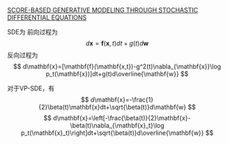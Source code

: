 [SCORE-BASED GENERATIVE MODELING THROUGH STOCHASTIC DIFFERENTIAL EQUATIONS](https://arxiv.org/pdf/2011.13456)

SDE为
前向过程为
$$
d\mathbf{x}=\mathbf{f}(\mathbf{x},t)dt+g(t)d\mathbf{w}
$$
反向过程为
$$
d\mathbf{x}=[\mathbf{f}(\mathbf{x,t})-g^2(t)\nabla_{\mathbf{x}}\log p_t(\mathbf{x})]dt+g(t)d\overline{\mathbf{w}}
$$


对于VP-SDE，有
$$
d\mathbf{x}=-\frac{1}{2}\beta(t)\mathbf{x}dt+\sqrt{\beta(t)}d\mathbf{w}
$$
$$
d\mathbf{x}=\left[-\frac{\beta(t)}{2}\mathbf{x}-\beta(t)\nabla_{\mathbf{x}_t}\log p_t(\mathbf{x}_t)\right]dt+\sqrt{\beta(t)}d\overline{\mathbf{w}}
$$